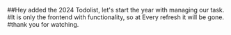 ##Hey added the 2024 Todolist, let's start the year with managing our task.
#It is only the frontend with functionality, so at Every refresh it will be gone.
#thank you for watching.
